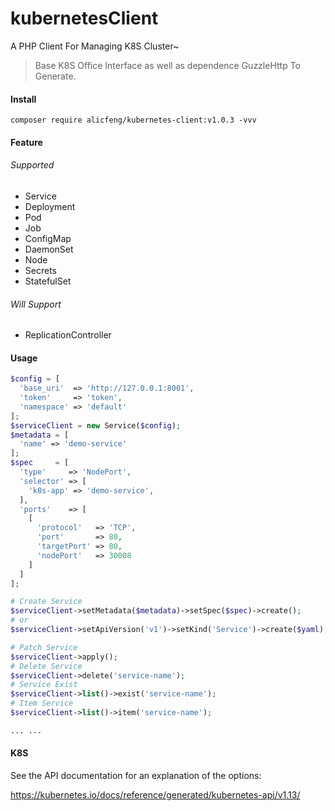 # kubernetesClient
A PHP Client For Managing K8S Cluster~

> Base K8S Office Interface as well as dependence GuzzleHttp To Generate.

#### Install

```shell
composer require alicfeng/kubernetes-client:v1.0.3 -vvv
```



#### Feature

###### Supported

- Service
- Deployment
- Pod
- Job
- ConfigMap
- DaemonSet
- Node
- Secrets
- StatefulSet

###### Will Support

- ReplicationController



#### Usage

```php
$config = [
  'base_uri'  => 'http://127.0.0.1:8001',
  'token'     => 'token',
  'namespace' => 'default'
];    
$serviceClient = new Service($config);
$metadata = [
  'name' => 'demo-service'
];
$spec     = [
  'type'     => 'NodePort',
  'selector' => [
    'k8s-app' => 'demo-service',
  ],
  'ports'    => [
    [
      'protocol'   => 'TCP',
      'port'       => 80,
      'targetPort' => 80,
      'nodePort'   => 30008
    ]
  ]
];

# Create Service
$serviceClient->setMetadata($metadata)->setSpec($spec)->create();
# or 
$serviceClient->setApiVersion('v1')->setKind('Service')->create($yaml);

# Patch Service
$serviceClient->apply();
# Delete Service
$serviceClient->delete('service-name');
# Service Exist
$serviceClient->list()->exist('service-name');
# Item Service
$serviceClient->list()->item('service-name');

... ...
```



#### K8S

See the API documentation for an explanation of the options:

https://kubernetes.io/docs/reference/generated/kubernetes-api/v1.13/
